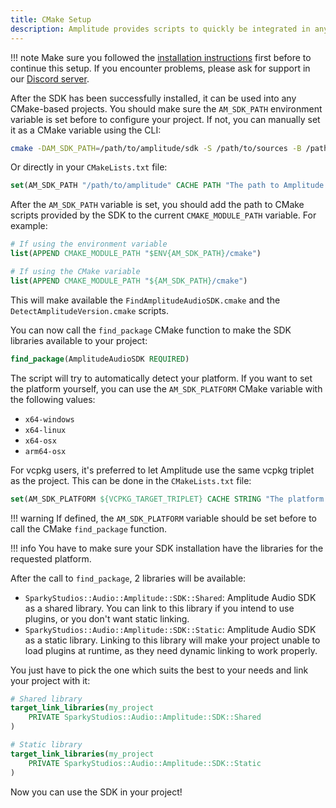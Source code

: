 ```yaml
---
title: CMake Setup
description: Amplitude provides scripts to quickly be integrated in any CMake-based projects.
---
```


!!! note
    Make sure you followed the [installation instructions](../getting-started/installation.md) first before to continue this setup. If you encounter problems, please ask for support in our [Discord server](https://discord.gg/QR2uBpzJ5f).

After the SDK has been successfully installed, it can be used into any CMake-based projects. You should make sure the `AM_SDK_PATH` environment variable is set before to configure your project. If not, you can manually set it as a CMake variable using the CLI:

```bash
cmake -DAM_SDK_PATH=/path/to/amplitude/sdk -S /path/to/sources -B /path/to/build
```

Or directly in your `CMakeLists.txt` file:

```cmake
set(AM_SDK_PATH "/path/to/amplitude" CACHE PATH "The path to Amplitude Audio SDK libraries.")
```

After the `AM_SDK_PATH` variable is set, you should add the path to CMake scripts provided by the SDK to the current `CMAKE_MODULE_PATH` variable. For example:

```cmake
# If using the environment variable
list(APPEND CMAKE_MODULE_PATH "$ENV{AM_SDK_PATH}/cmake")

# If using the CMake variable
list(APPEND CMAKE_MODULE_PATH "${AM_SDK_PATH}/cmake")
```

This will make available the `FindAmplitudeAudioSDK.cmake` and the `DetectAmplitudeVersion.cmake` scripts.

You can now call the `find_package` CMake function to make the SDK libraries available to your project:

```cmake
find_package(AmplitudeAudioSDK REQUIRED)
```

The script will try to automatically detect your platform. If you want to set the platform yourself, you can use the `AM_SDK_PLATFORM` CMake variable with the following values:

- `x64-windows`
- `x64-linux`
- `x64-osx`
- `arm64-osx`

For vcpkg users, it's preferred to let Amplitude use the same vcpkg triplet as the project. This can be done in the `CMakeLists.txt` file:

```cmake
set(AM_SDK_PLATFORM ${VCPKG_TARGET_TRIPLET} CACHE STRING "The platform to use for the Amplitude Audio SDK libraries.")
```

!!! warning
    If defined, the `AM_SDK_PLATFORM` variable should be set before to call the CMake `find_package` function.

!!! info
    You have to make sure your SDK installation have the libraries for the requested platform.

After the call to `find_package`, 2 libraries will be available:

- `SparkyStudios::Audio::Amplitude::SDK::Shared`: Amplitude Audio SDK as a shared library. You can link to this library if you intend to use plugins, or you don't want static linking.
- `SparkyStudios::Audio::Amplitude::SDK::Static`: Amplitude Audio SDK as a static library. Linking to this library will make your project unable to load plugins at runtime, as they need dynamic linking to work properly.

You just have to pick the one which suits the best to your needs and link your project with it:

```cmake
# Shared library
target_link_libraries(my_project
    PRIVATE SparkyStudios::Audio::Amplitude::SDK::Shared
)

# Static library
target_link_libraries(my_project
    PRIVATE SparkyStudios::Audio::Amplitude::SDK::Static
)
```

Now you can use the SDK in your project!
